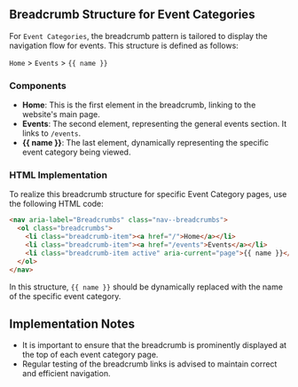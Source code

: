 
## Breadcrumb Structure for Event Categories

For `Event Categories`, the breadcrumb pattern is tailored to display the navigation flow for events. This structure is defined as follows:

`Home` > `Events` > `{{ name }}`

### Components
- **Home**: This is the first element in the breadcrumb, linking to the website's main page.
- **Events**: The second element, representing the general events section. It links to `/events`.
- **{{ name }}**: The last element, dynamically representing the specific event category being viewed.

### HTML Implementation
To realize this breadcrumb structure for specific Event Category pages, use the following HTML code:

```html
<nav aria-label="Breadcrumbs" class="nav--breadcrumbs">
  <ol class="breadcrumbs">
    <li class="breadcrumb-item"><a href="/">Home</a></li>
    <li class="breadcrumb-item"><a href="/events">Events</a></li>
    <li class="breadcrumb-item active" aria-current="page">{{ name }}</li>
  </ol>
</nav>
```

In this structure, `{{ name }}` should be dynamically replaced with the name of the specific event category.

## Implementation Notes
- It is important to ensure that the breadcrumb is prominently displayed at the top of each event category page.
- Regular testing of the breadcrumb links is advised to maintain correct and efficient navigation.
